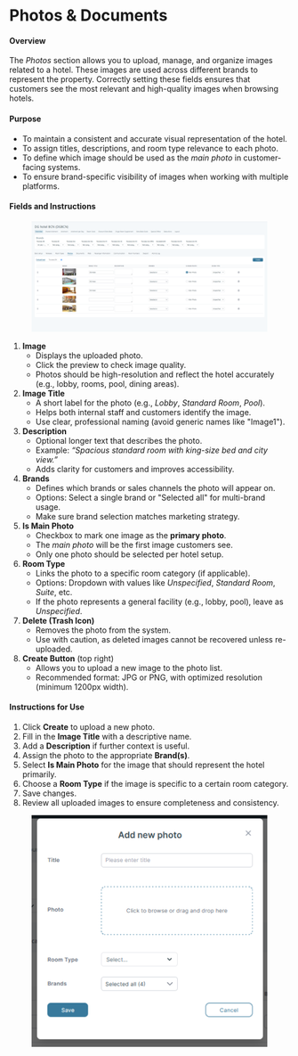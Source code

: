 # Photos & Documents

#### **Overview**

The _Photos_ section allows you to upload, manage, and organize images related to a hotel. These images are used across different brands to represent the property. Correctly setting these fields ensures that customers see the most relevant and high-quality images when browsing hotels.

#### **Purpose**

* To maintain a consistent and accurate visual representation of the hotel.
* To assign titles, descriptions, and room type relevance to each photo.
* To define which image should be used as the _main photo_ in customer-facing systems.
* To ensure brand-specific visibility of images when working with multiple platforms.

#### **Fields and Instructions**

<figure><img src="../../.gitbook/assets/image (3) (1).png" alt=""><figcaption></figcaption></figure>

1. **Image**
   * Displays the uploaded photo.
   * Click the preview to check image quality.
   * Photos should be high-resolution and reflect the hotel accurately (e.g., lobby, rooms, pool, dining areas).
2. **Image Title**
   * A short label for the photo (e.g., _Lobby_, _Standard Room_, _Pool_).
   * Helps both internal staff and customers identify the image.
   * Use clear, professional naming (avoid generic names like "Image1").
3. **Description**
   * Optional longer text that describes the photo.
   * Example: _“Spacious standard room with king-size bed and city view.”_
   * Adds clarity for customers and improves accessibility.
4. **Brands**
   * Defines which brands or sales channels the photo will appear on.
   * Options: Select a single brand or "Selected all" for multi-brand usage.
   * Make sure brand selection matches marketing strategy.
5. **Is Main Photo**
   * Checkbox to mark one image as the **primary photo**.
   * The _main photo_ will be the first image customers see.
   * Only one photo should be selected per hotel setup.
6. **Room Type**
   * Links the photo to a specific room category (if applicable).
   * Options: Dropdown with values like _Unspecified_, _Standard Room_, _Suite_, etc.
   * If the photo represents a general facility (e.g., lobby, pool), leave as _Unspecified_.
7. **Delete (Trash Icon)**
   * Removes the photo from the system.
   * Use with caution, as deleted images cannot be recovered unless re-uploaded.
8. **Create Button** (top right)
   * Allows you to upload a new image to the photo list.
   * Recommended format: JPG or PNG, with optimized resolution (minimum 1200px width).

#### **Instructions for Use**

1. Click **Create** to upload a new photo.
2. Fill in the **Image Title** with a descriptive name.
3. Add a **Description** if further context is useful.
4. Assign the photo to the appropriate **Brand(s)**.
5. Select **Is Main Photo** for the image that should represent the hotel primarily.
6. Choose a **Room Type** if the image is specific to a certain room category.
7. Save changes.
8. Review all uploaded images to ensure completeness and consistency.

<figure><img src="../../.gitbook/assets/image (18) (1) (1) (1) (1) (1) (1) (1) (1) (1) (1) (1) (1) (1).png" alt=""><figcaption></figcaption></figure>
